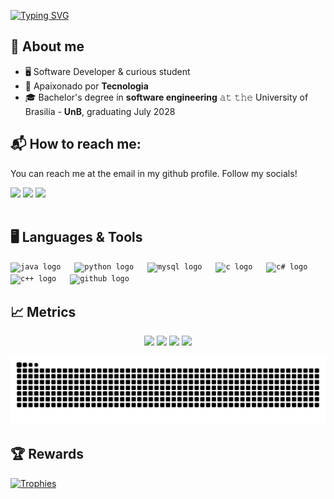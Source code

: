 [![Typing SVG](https://readme-typing-svg.herokuapp.com?font=Roboto+Mono&size=25&duration=3500&pause=200&color=F7E6F5&center=true&width=800&lines=Hi!+I'm+Gabriel+Alexandroni!+👋🏻)](https://git.io/typing-svg)

## 📖 About me
- 🖥 Software Developer & curious student
- 🌟 Apaixonado por **Tecnologia**
- 🎓 Bachelor's degree in **software engineering** 𝚊𝚝 𝚝𝚑𝚎 University of Brasilia - **UnB**, graduating July 2028

## 📬 How to reach me:
  You can reach me at the email in my github profile. Follow my socials!
  <div>
    <a href="https://github.com/Alexandroni07">
    <a href="https://www.linkedin.com/in/gabriel-alexandroni/"><img src="https://img.shields.io/badge/LinkedIn-0077B5?style=for-the-badge&logo=linkedin&logoColor=white"></a>
    <a href="mailto:gaalexandroni@gmail.com"><img src="https://img.shields.io/badge/Gmail-D14836?style=for-the-badge&logo=gmail&logoColor=white"></a>
    <a href="https://www.instagram.com/gabriel_alexandroni"><img src="https://img.shields.io/badge/Instagram-E4405F?style=for-the-badge&logo=instagram&logoColor=white"></a>
</div><br/>

## 🖥️ Languages & Tools
<div align="left">
   <code><img src="https://cdn.jsdelivr.net/gh/devicons/devicon@latest/icons/java/java-original.svg" height="30" alt="java logo"  /></code>
  <img width="14" />
    <code><img src="https://cdn.jsdelivr.net/gh/devicons/devicon/icons/python/python-original.svg" height="30" alt="python logo"  /></code>
  <img width="14" />
    <code><img src="https://skillicons.dev/icons?i=mysql" height="30" alt="mysql logo"  /></code>
  <img width="14" />
    <code><img src="https://skillicons.dev/icons?i=c" height="30" alt="c logo"  /></code>
  <img width="14" />
    <code><img src="https://skillicons.dev/icons?i=cs" height="30" alt="c# logo"  /></code>
  <img width="14" />
    <code><img src="https://skillicons.dev/icons?i=cpp" height="30" alt="c++ logo"  /></code>
  <img width="14" />
    <code><img src="https://skillicons.dev/icons?i=github" height="30" alt="github logo"  /></code>
  <img width="14" />
</div>


## 📈 Metrics
<div align="center">
  <img width="440px" src="https://github-readme-stats.vercel.app/api?username=Alexandroni07&show_icons=true&theme=midnight-purple">
  <img width="385px" src="https://github-readme-stats.anuraghazra1.vercel.app/api/top-langs/?username=Alexandroni07&layout=compact&theme=midnight-purple" />
  <img width="440px" src="https://github-readme-activity-graph.vercel.app/graph?username=Alexandroni07&bg_color=141414&color=cac9cf&line=2b00ff&point=ffffff&area=true&hide_border=false" >
  <img width="385px" src="https://github-readme-streak-stats.herokuapp.com/?user=Alexandroni07&theme=midnight-purple" />
</div>

![Snake animation](https://raw.githubusercontent.com/Alexandroni07/Alexandroni07/output/github-contribution-grid-snake-dark.svg)

## 🏆 Rewards
[![Trophies](https://github-profile-trophy.vercel.app/?username=Alexandroni07&theme=radical)](https://github.com/ryo-ma/github-profile-trophy)
